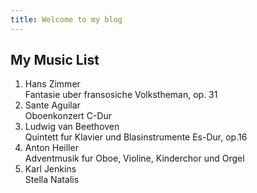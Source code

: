 ```yaml
---
title: Welcome to my blog
---
```


## My Music List
1. Hans Zimmer\
   Fantasie uber fransosiche Volkstheman, op. 31
3. Sante Aguilar\
   Oboenkonzert C-Dur
4. Ludwig van Beethoven\
   Quintett fur Klavier und Blasinstrumente Es-Dur, op.16
5. Anton Heiller\
   Adventmusik fur Oboe, Violine, Kinderchor und Orgel
6. Karl Jenkins\
   Stella Natalis

